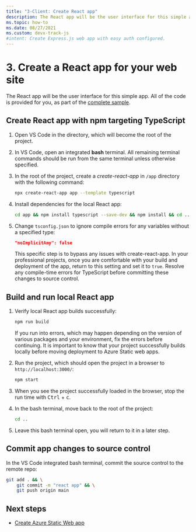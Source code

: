 ```yaml
---
title: "3-Client: Create React app"
description: The React app will be the user interface for this simple app. All of the code is provided for you, as part of the complete sample. 
ms.topic: how-to
ms.date: 08/27/2021
ms.custom: devx-track-js
#intent: Create Express.js web app with easy auth configured. 
---
```


# 3. Create a React app for your web site

The React app will be the user interface for this simple app. All of the code is provided for you, as part of the [complete sample](https://github.com/azure-samples/js-e2e-static-web-app-with-cli-1-basic-app-with-api). 

## Create React app with npm targeting TypeScript

1. Open VS Code in the directory, which will become the root of the project. 
1. In VS Code, open an integrated **bash** terminal. All remaining terminal commands should be run from the same terminal unless otherwise specified. 

1. In the root of the project, create a _create-react-app_ in `/app` directory with the following command:

    ```bash
    npx create-react-app app --template typescript
    ```

1. Install dependencies for the local React app:

    ```bash
    cd app && npm install typescript --save-dev && npm install && cd ..
    ```

1. Change `tsconfig.json` to ignore compile errors for any variables without a specified type:

    ```json
    "noImplicitAny": false
    ```

    This specific step is to bypass any issues with create-react-app. In your professional projects, once you are comfortable with your build and deployment of the app, return to this setting and set it to `true`. Resolve any compile-time errors for TypeScript before committing these changes to source control. 

## Build and run local React app

1. Verify local React app builds successfully:

    ```bash
    npm run build
    ```

    If you run into errors, which may happen depending on the version of various packages and your environment, fix the errors before continuing. It is important to know that your project successfully builds locally before moving deployment to Azure Static web apps.

1. Run the project, which should open the project in a browser to `http://localhost:3000/`:
   
    ```bash 
    npm start
    ```

1. When you see the project successfully loaded in the browser, stop the run time with <kbd>Ctrl</kbd> + <kbd>c</kbd>.
1. In the bash terminal, move back to the root of the project:

    ```bash 
    cd ..
    ```

1. Leave this bash terminal open, you will return to it in a later step. 

## Commit app changes to source control

In the VS Code integrated bash terminal, commit the source control to the remote repo:

```bash
git add . && \
    git commit -m "react app" && \
    git push origin main
```

## Next steps

* [Create Azure Static Web app](create-static-web-app.md)